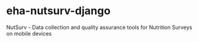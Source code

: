 eha-nutsurv-django
==================

NutSurv - Data collection and quality assurance tools for Nutrition Surveys on mobile devices
